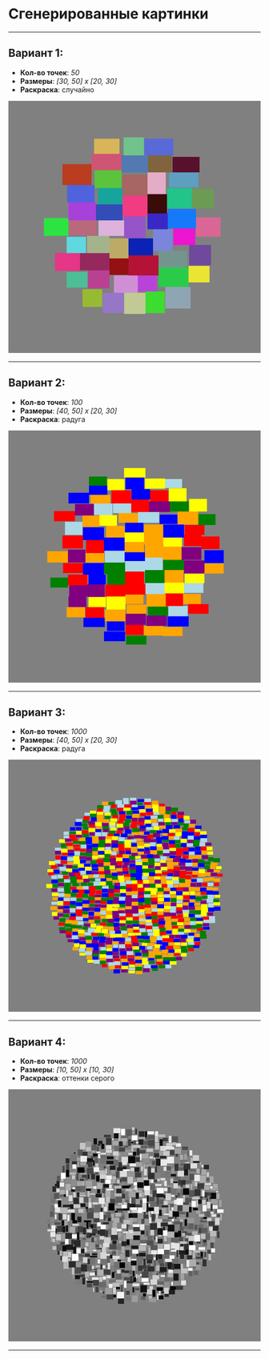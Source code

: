 # Сгенерированные картинки
_______________________

## Вариант 1:

- __Кол-во точек__: _50_
- __Размеры__: _[30, 50] x [20, 30]_
- __Раскраска__: случайно

![Что-то пошло не так!](GeneratedClouds/637717439879814848.bmp "Первая картинка")
_______________________

## Вариант 2:

- __Кол-во точек__: _100_
- __Размеры__: _[40, 50] x [20, 30]_
- __Раскраска__: радуга

![Что-то пошло не так!](GeneratedClouds/637717439889133441.bmp "Вторая картинка")
_______________________

## Вариант 3:

- __Кол-во точек__: _1000_
- __Размеры__: _[40, 50] x [20, 30]_
- __Раскраска__: радуга

![Что-то пошло не так!](GeneratedClouds/637717440203463149.bmp "Третья картинка")
_______________________

## Вариант 4:

- __Кол-во точек__: _1000_
- __Размеры__: _[10, 50] x [10, 30]_
- __Раскраска__: оттенки серого

![Что-то пошло не так!](GeneratedClouds/637717440481002231.bmp "Четвертая картинка")
_______________________